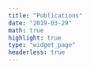 ```yaml
---
title: "Publications"
date: "2019-03-29"
math: true
highlight: true
type: "widget_page"
headerless: true
---
```

